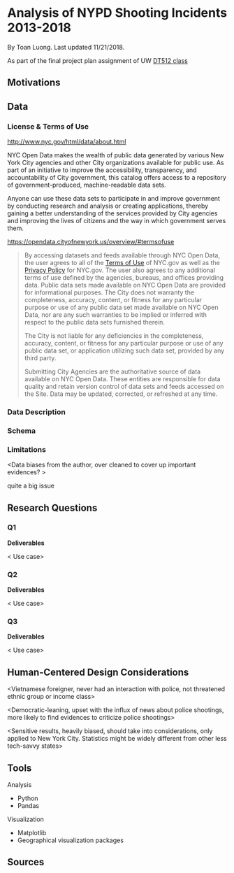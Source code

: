 # Analysis of NYPD Shooting Incidents 2013-2018

By Toan Luong. Last updated 11/21/2018.

As part of the final project plan assignment of UW [DT512 class](https://wiki.communitydata.cc/Human_Centered_Data_Science_(Fall_2018))

Motivations
---

Data
---

### License & Terms of Use


http://www.nyc.gov/html/data/about.html
>
NYC Open Data makes the wealth of public data generated by various New York City agencies and other City organizations available for public use. As part of an initiative to improve the accessibility, transparency, and accountability of City government, this catalog offers access to a repository of government-produced, machine-readable data sets. 
>
Anyone can use these data sets to participate in and improve government by conducting research and analysis or creating applications, thereby gaining a better understanding of the services provided by City agencies and improving the lives of citizens and the way in which government serves them.
>

https://opendata.cityofnewyork.us/overview/#termsofuse

> By accessing datasets and feeds available through NYC Open Data, the user agrees to all of the [Terms of Use](http://www1.nyc.gov/home/terms-of-use.page) of NYC.gov as well as the [Privacy Policy](http://www1.nyc.gov/home/privacy-policy.page)  for NYC.gov. The user also agrees to any additional terms of use  defined by the agencies, bureaus, and offices providing data. Public  data sets made available on NYC Open Data are provided for informational  purposes. The City does not warranty the completeness, accuracy,  content, or fitness for any particular purpose or use of any public data  set made available on NYC Open Data, nor are any such warranties to be  implied or inferred with respect to the public data sets furnished  therein.
>
> The City is not liable for any deficiencies in the completeness,  accuracy, content, or fitness for any particular purpose or use of any  public data set, or application utilizing such data set, provided by any  third party.
>
> Submitting City Agencies are the authoritative source of data  available on NYC Open Data. These entities are responsible for data  quality and retain version control of data sets and feeds accessed on  the Site. Data may be updated, corrected, or refreshed at any time.

### Data Description

### Schema

### Limitations

<Data biases from the author, over cleaned to cover up important evidences? >

<Anonymity> quite a big issue


Research Questions
---

### Q1

**Deliverables**

< Use case>

### Q2

**Deliverables**

< Use case>

### Q3

**Deliverables**

< Use case>

Human-Centered Design Considerations
---
<Vietnamese foreigner, never had an interaction with police, not threatened ethnic group or income class>

<Democratic-leaning, upset with the influx of news about police shootings, more likely to find evidences to criticize police shootings>

<Sensitive results, heavily biased, should take into considerations, only applied to New York City. Statistics might be widely different from other less tech-savvy states>

Tools
---

Analysis
- Python
- Pandas

Visualization
- Matplotlib
- Geographical visualization packages

Sources
---
